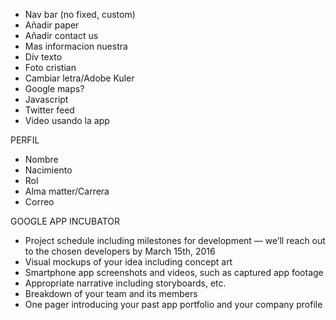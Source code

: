 - Nav bar (no fixed, custom)
- Añadir paper
- Añadir contact us
- Mas informacion nuestra
- Div texto 
- Foto cristian
- Cambiar letra/Adobe Kuler
- Google maps?
- Javascript
- Twitter feed
- Video usando la app



PERFIL
- Nombre 
- Nacimiento
- Rol
- Alma matter/Carrera
- Correo



GOOGLE APP INCUBATOR
- Project schedule including milestones for development — we’ll reach out to the chosen developers by March 15th, 2016
- Visual mockups of your idea including concept art
- Smartphone app screenshots and videos, such as captured app footage
- Appropriate narrative including storyboards, etc.
- Breakdown of your team and its members
- One pager introducing your past app portfolio and your company profile